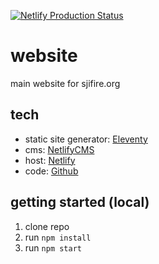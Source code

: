 [![Netlify Production Status](https://api.netlify.com/api/v1/badges/28bc440c-5eb0-4464-a8d8-a980573ffea2/deploy-status)](https://app.netlify.com/sites/sjifire/deploys)

# website
main website for sjifire.org

## tech
- static site generator: [Eleventy](https://www.11ty.dev/)
- cms: [NetlifyCMS](https://www.netlifycms.org/)
- host: [Netlify](https://www.netlify.com/)
- code: [Github](https://www.github.com)

## getting started (local)
1. clone repo
2. run `npm install`
3. run `npm start`
